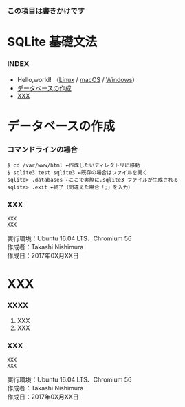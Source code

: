 ### この項目は書きかけです

# <b>SQLite 基礎文法</b>

### <b>INDEX</b>

* Hello,world! （[Linux](https://github.com/TakashiNishimura/HelloWorld/blob/master/SQLite/SQLite_linux.md) / [macOS](https://github.com/TakashiNishimura/HelloWorld/blob/master/SQLite/SQLite_mac.md) / [Windows](https://github.com/TakashiNishimura/HelloWorld/blob/master/SQLite/SQLite_win.md)）
* [データベースの作成](#データベースの作成)
* [XXX](#XXX)


<a name="データベースの作成"></a>
# <b>データベースの作成</b>

### コマンドラインの場合
```
$ cd /var/www/html ←作成したいディレクトリに移動
$ sqlite3 test.sqlite3 ←既存の場合はファイルを開く
sqlite> .databases ←ここで実際に.sqlite3 ファイルが生成される
sqlite> .exit ←終了（間違えた場合「;」を入力）
```

### XXX
```
XXX
XXX
```

実行環境：Ubuntu 16.04 LTS、Chromium 56  
作成者：Takashi Nishimura  
作成日：2017年0X月XX日


<a name="XXX"></a>
# <b>XXX</b>

### XXXX
1. XXX
1. XXX

### XXX
```
XXX
XXX
```

実行環境：Ubuntu 16.04 LTS、Chromium 56  
作成者：Takashi Nishimura  
作成日：2017年0X月XX日